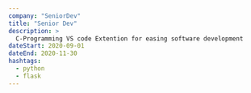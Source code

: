 ```yaml
---
company: "SeniorDev"
title: "Senior Dev"
description: >
  C-Programming VS code Extention for easing software development
dateStart: 2020-09-01
dateEnd: 2020-11-30
hashtags:
  - python
  - flask
---
```

